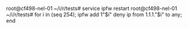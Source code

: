 root@cf498-nel-01 ~/i/r/tests# service ipfw restart
root@cf498-nel-01 ~/i/r/tests#
for i in (seq 254); ipfw add 1"$i" deny ip from 1.1.1."$i" to any; end
